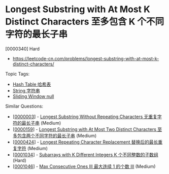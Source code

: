 # Longest Substring with At Most K Distinct Characters 至多包含 K 个不同字符的最长子串

[0000340] Hard

- https://leetcode-cn.com/problems/longest-substring-with-at-most-k-distinct-characters/

Topic Tags:

- [Hash Table 哈希表](https://leetcode-cn.com/tag/hash-table/)
- [String 字符串](https://leetcode-cn.com/tag/string/)
- [Sliding Window null](https://leetcode-cn.com/tag/sliding-window/)

Similar Questions:

- [[0000003](https://leetcode-cn.com/problems/longest-substring-without-repeating-characters/)] - [Longest Substring Without Repeating Characters 无重复字符的最长子串](./0000003.longest-substring-without-repeating-characters.md) (Medium)
- [[0000159](https://leetcode-cn.com/problems/longest-substring-with-at-most-two-distinct-characters/)] - [Longest Substring with At Most Two Distinct Characters 至多包含两个不同字符的最长子串](./0000159.longest-substring-with-at-most-two-distinct-characters.md) (Medium)
- [[0000424](https://leetcode-cn.com/problems/longest-repeating-character-replacement/)] - [Longest Repeating Character Replacement 替换后的最长重复字符](./0000424.longest-repeating-character-replacement.md) (Medium)
- [[0001034](https://leetcode-cn.com/problems/subarrays-with-k-different-integers/)] - [Subarrays with K Different Integers K 个不同整数的子数组](./0001034.subarrays-with-k-different-integers.md) (Hard)
- [[0001046](https://leetcode-cn.com/problems/max-consecutive-ones-iii/)] - [Max Consecutive Ones III 最大连续 1 的个数 III](./0001046.max-consecutive-ones-iii.md) (Medium)
